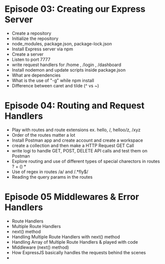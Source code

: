 # Episode 03: Creating our Express Server

- Create a repository
- Initialize the repository
- node_modules, package.json, package-lock.json
- Install Express server via npm
- Create a server
- Listen to port 7777
- write request handlers for /home , /login , /dashboard
- Install nodemon and update scripts inside package.json
- What are dependencies
- What is the use of "-g" while npm install 
- Difference between caret and tilde (^ vs ~)


# Episode 04: Routing and Request Handlers

- Play with routes and route extensions  ex. hello, /, helloo/z, /xyz
- Order of the routes matter a lot
- Install Postman app and create account and create a workspace
- create a collection and then make a HTTP Request GET Call
- write logi to handle GET, POST, DELETE API calls and test them on Postman
- Explore routing and use of different types of special charectors in routes
     ? 
     +
     ()
     *
- Use of regex in routes /a/ and /.*fly$/
- Reading the query params in the routes

# Episode 05 Middlewares & Error Handlers

- Route Handlers
- Multiple Route Handlers
- next() method
- Handling Multiple Route Handlers with next() method
- Handling Array of Multiple Route Handlers & played with code 
- Middleware (next() method)
- How ExpressJS basically handles the requests behind the scenes
- 
